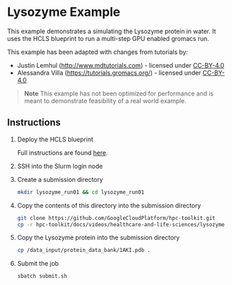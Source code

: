 # Lysozyme Example

This example demonstrates a simulating the Lysozyme protein
in water. It uses the HCLS blueprint to run a multi-step GPU enabled gromacs
run.

This example has been adapted with changes from tutorials by:

- Justin Lemhul (http://www.mdtutorials.com) - licensed under [CC-BY-4.0]
- Alessandra Villa (https://tutorials.gromacs.org/) - licensed under [CC-BY-4.0]

[CC-BY-4.0]: https://creativecommons.org/licenses/by/4.0/

> **Note** This example has not been optimized for performance and is meant to
> demonstrate feasibility of a real world example.

## Instructions

1. Deploy the HCLS blueprint

   Full instructions are found [here](../README.md).

1. SSH into the Slurm login node

1. Create a submission directory

   ```bash
   mkdir lysozyme_run01 && cd lysozyme_run01
   ```

1. Copy the contents of this directory into the submission directory

   ```bash
   git clone https://github.com/GoogleCloudPlatform/hpc-toolkit.git
   cp -r hpc-toolkit/docs/videos/healthcare-and-life-sciences/lysozyme-example/* .
   ```

1. Copy the Lysozyme protein into the submission directory

   ```bash
   cp /data_input/protein_data_bank/1AKI.pdb .
   ```

1. Submit the job

   ```bash
   sbatch submit.sh
   ```
